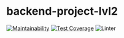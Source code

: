 # backend-project-lvl2
[![Maintainability](https://api.codeclimate.com/v1/badges/2bcd1bb212c5e0d9395f/maintainability)](https://codeclimate.com/github/Grigorevv/backend-project-lvl2/maintainability)
[![Test Coverage](https://api.codeclimate.com/v1/badges/2bcd1bb212c5e0d9395f/test_coverage)](https://codeclimate.com/github/Grigorevv/backend-project-lvl2/test_coverage)
![Linter](https://github.com/Grigorevv/backend-project-lvl2/workflows/Super-Linter/badge.svg)